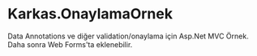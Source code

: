 Karkas.OnaylamaOrnek
====================

Data Annotations ve diğer validation/onaylama için Asp.Net MVC Örnek. Daha sonra Web Forms'ta eklenebilir.
